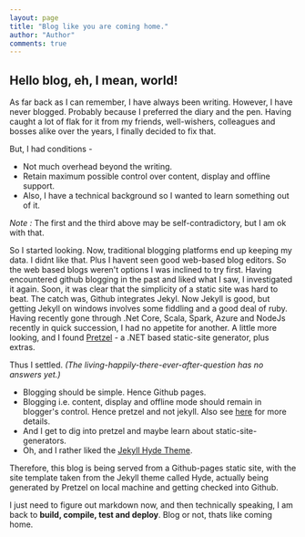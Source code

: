 ```yaml
--- 
layout: page
title: "Blog like you are coming home."
author: "Author"
comments: true
---
```


## Hello blog, eh, I mean, world!
As far back as I can remember, I have always been writing. However, I have never blogged. Probably because I preferred the diary and the pen. Having caught a lot of flak for it from my friends, well-wishers, colleagues and bosses alike over the years, I finally decided to fix that.

But, I had conditions -
- Not much overhead beyond the writing.
- Retain maximum possible control over content, display and offline support.
- Also, I have a technical background so I wanted to learn something out of it.

*Note :* The first and the third above may be self-contradictory, but I am ok with that.

So I started looking. Now, traditional blogging platforms end up keeping my data. I didnt like that. 
Plus I havent seen good web-based blog editors. So the web based blogs weren't options I was inclined to
try first. Having encountered github blogging in the past and liked what I saw, I investigated it again. 
Soon, it was clear that the simplicity of a static site was hard to beat. The catch was, Github integrates 
Jekyl. Now Jekyll is good, but getting Jekyll on windows involves some fiddling and a good deal of ruby. 
Having recently gone through .Net Core, Scala, Spark, Azure and NodeJs recently in quick succession, I had 
no appetite for another. A little more looking, and I found [Pretzel](http://localhost:8080/#) - a .NET 
based static-site generator, plus extras.

Thus I settled. *(The living-happily-there-ever-after-question has no answers yet.)*
- Blogging should be simple. Hence Github pages.
- Blogging i.e. content, display and offline mode should remain in blogger's control. Hence pretzel and 
not jekyll. Also see [here](https://thomasfreudenberg.com/archive/2016/05/16/from-jekyll-to-pretzel/) for 
more details.
- And I get to dig into pretzel and maybe learn about static-site-generators.
- Oh, and I rather liked the [Jekyll Hyde Theme](https://github.com/poole/hyde).

Therefore, this blog is being served from a Github-pages static site, with the site template taken from 
the Jekyll theme called Hyde, actually being generated by Pretzel on local machine and getting checked 
into Github.

I just need to figure out markdown now, and then technically speaking, I am back to **build, compile, 
test and deploy**. Blog or not, thats like coming home.
